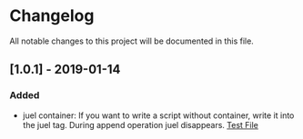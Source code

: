 # Changelog
All notable changes to this project will be documented in this file.

## [1.0.1] - 2019-01-14
### Added
-  juel container: If you want to write a script without container, write it into the juel tag. During append operation juel disappears. [Test File](https://github.com/JosephUz/juel/blob/master/test/index.js#L246)